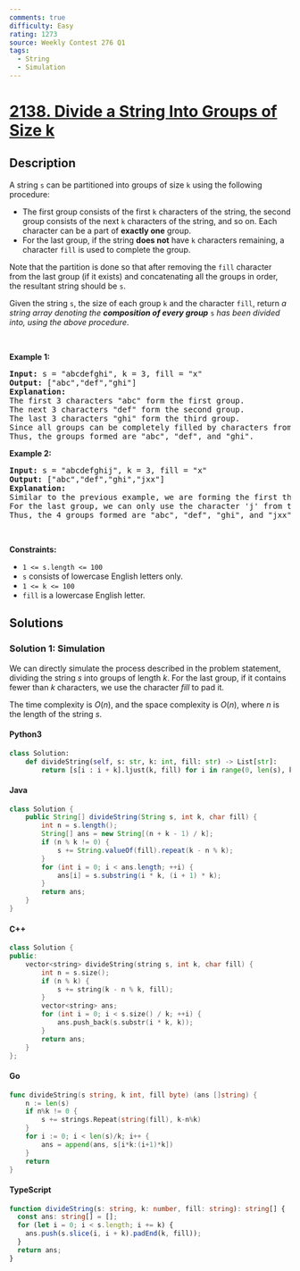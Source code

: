 ```yaml
---
comments: true
difficulty: Easy
rating: 1273
source: Weekly Contest 276 Q1
tags:
  - String
  - Simulation
---
```


<!-- problem:start -->

# [2138. Divide a String Into Groups of Size k](https://leetcode.com/problems/divide-a-string-into-groups-of-size-k)

## Description

<!-- description:start -->

<p>A string <code>s</code> can be partitioned into groups of size <code>k</code> using the following procedure:</p>

<ul>
	<li>The first group consists of the first <code>k</code> characters of the string, the second group consists of the next <code>k</code> characters of the string, and so on. Each character can be a part of <strong>exactly one</strong> group.</li>
	<li>For the last group, if the string <strong>does not</strong> have <code>k</code> characters remaining, a character <code>fill</code> is used to complete the group.</li>
</ul>

<p>Note that the partition is done so that after removing the <code>fill</code> character from the last group (if it exists) and concatenating all the groups in order, the resultant string should be <code>s</code>.</p>

<p>Given the string <code>s</code>, the size of each group <code>k</code> and the character <code>fill</code>, return <em>a string array denoting the <strong>composition of every group</strong> </em><code>s</code><em> has been divided into, using the above procedure</em>.</p>

<p>&nbsp;</p>
<p><strong class="example">Example 1:</strong></p>

<pre>
<strong>Input:</strong> s = &quot;abcdefghi&quot;, k = 3, fill = &quot;x&quot;
<strong>Output:</strong> [&quot;abc&quot;,&quot;def&quot;,&quot;ghi&quot;]
<strong>Explanation:</strong>
The first 3 characters &quot;abc&quot; form the first group.
The next 3 characters &quot;def&quot; form the second group.
The last 3 characters &quot;ghi&quot; form the third group.
Since all groups can be completely filled by characters from the string, we do not need to use fill.
Thus, the groups formed are &quot;abc&quot;, &quot;def&quot;, and &quot;ghi&quot;.
</pre>

<p><strong class="example">Example 2:</strong></p>

<pre>
<strong>Input:</strong> s = &quot;abcdefghij&quot;, k = 3, fill = &quot;x&quot;
<strong>Output:</strong> [&quot;abc&quot;,&quot;def&quot;,&quot;ghi&quot;,&quot;jxx&quot;]
<strong>Explanation:</strong>
Similar to the previous example, we are forming the first three groups &quot;abc&quot;, &quot;def&quot;, and &quot;ghi&quot;.
For the last group, we can only use the character &#39;j&#39; from the string. To complete this group, we add &#39;x&#39; twice.
Thus, the 4 groups formed are &quot;abc&quot;, &quot;def&quot;, &quot;ghi&quot;, and &quot;jxx&quot;.
</pre>

<p>&nbsp;</p>
<p><strong>Constraints:</strong></p>

<ul>
	<li><code>1 &lt;= s.length &lt;= 100</code></li>
	<li><code>s</code> consists of lowercase English letters only.</li>
	<li><code>1 &lt;= k &lt;= 100</code></li>
	<li><code>fill</code> is a lowercase English letter.</li>
</ul>

<!-- description:end -->

## Solutions

<!-- solution:start -->

### Solution 1: Simulation

We can directly simulate the process described in the problem statement, dividing the string $s$ into groups of length $k$. For the last group, if it contains fewer than $k$ characters, we use the character $\textit{fill}$ to pad it.

The time complexity is $O(n)$, and the space complexity is $O(n)$, where $n$ is the length of the string $s$.

<!-- tabs:start -->

#### Python3

```python
class Solution:
    def divideString(self, s: str, k: int, fill: str) -> List[str]:
        return [s[i : i + k].ljust(k, fill) for i in range(0, len(s), k)]
```

#### Java

```java
class Solution {
    public String[] divideString(String s, int k, char fill) {
        int n = s.length();
        String[] ans = new String[(n + k - 1) / k];
        if (n % k != 0) {
            s += String.valueOf(fill).repeat(k - n % k);
        }
        for (int i = 0; i < ans.length; ++i) {
            ans[i] = s.substring(i * k, (i + 1) * k);
        }
        return ans;
    }
}
```

#### C++

```cpp
class Solution {
public:
    vector<string> divideString(string s, int k, char fill) {
        int n = s.size();
        if (n % k) {
            s += string(k - n % k, fill);
        }
        vector<string> ans;
        for (int i = 0; i < s.size() / k; ++i) {
            ans.push_back(s.substr(i * k, k));
        }
        return ans;
    }
};
```

#### Go

```go
func divideString(s string, k int, fill byte) (ans []string) {
	n := len(s)
	if n%k != 0 {
		s += strings.Repeat(string(fill), k-n%k)
	}
	for i := 0; i < len(s)/k; i++ {
		ans = append(ans, s[i*k:(i+1)*k])
	}
	return
}
```

#### TypeScript

```ts
function divideString(s: string, k: number, fill: string): string[] {
  const ans: string[] = [];
  for (let i = 0; i < s.length; i += k) {
    ans.push(s.slice(i, i + k).padEnd(k, fill));
  }
  return ans;
}
```

<!-- tabs:end -->

<!-- solution:end -->

<!-- problem:end -->
